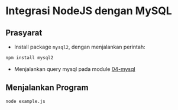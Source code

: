# Integrasi NodeJS dengan MySQL

## Prasyarat
- Install package `mysql2`, dengan menjalankan perintah:
```sh
npm install mysql2
```
- Menjalankan query mysql pada module [04-mysql](../../04-mysql/readme.md)

## Menjalankan Program
```sh
node example.js
```
